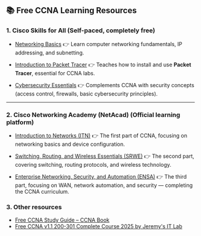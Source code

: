 ## 📚 Free CCNA Learning Resources

### 1. **Cisco Skills for All** (Self-paced, completely free)

* [Networking Basics](https://www.netacad.com/courses/networking-basics)
  👉 Learn computer networking fundamentals, IP addressing, and subnetting.

* [Introduction to Packet Tracer](https://www.netacad.com/learning-collections/cisco-packet-tracer)
  👉 Teaches how to install and use **Packet Tracer**, essential for CCNA labs.

* [Cybersecurity Essentials](https://www.netacad.com/courses/cybersecurity-essentials)
  👉 Complements CCNA with security concepts (access control, firewalls, basic cybersecurity principles).

---

### 2. **Cisco Networking Academy (NetAcad)** (Official learning platform)

* [Introduction to Networks (ITN)](https://www.netacad.com/courses/networking/ccna-introduction-networks)
  👉 The first part of CCNA, focusing on networking basics and device configuration.

* [Switching, Routing, and Wireless Essentials (SRWE)](https://www.netacad.com/courses/networking/ccna-switching-routing-wireless-essentials)
  👉 The second part, covering switching, routing protocols, and wireless technology.

* [Enterprise Networking, Security, and Automation (ENSA)](https://www.netacad.com/courses/networking/ccna-enterprise-networking-security-automation)
  👉 The third part, focusing on WAN, network automation, and security — completing the CCNA curriculum.

### 3. **Other resources**
- [Free CCNA Study Guide – CCNA Book](https://www.howtonetwork.com/free-ccna-study-guide-ccna-book/)
- [Free CCNA v1.1 200-301 Complete Course 2025 by Jeremy's IT Lab](https://www.youtube.com/playlist?list=PLxbwE86jKRgMpuZuLBivzlM8s2Dk5lXBQ)

